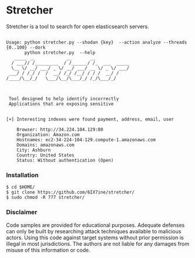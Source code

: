 # Stretcher
Stretcher is a tool to search for open elasticsearch servers.


```

Usage: python stretcher.py --shodan {key}  --action analyze --threads {0..100} --dork 
       python stretcher.py  --help 
   _____ __            __       __             
  / ___// /_________  / /______/ /_  ___  _____
  \__ \/ __/ ___/ _ \/ __/ ___/ __ \/ _ \/ ___/
 ___/ / /_/ /  /  __/ /_/ /__/ / / /  __/ /    
/____/\__/_/   \___/\__/\___/_/ /_/\___/_/     
                                               


 Tool designed to help identify incorrectly
 Applications that are exposing sensitive

    
[+] Interesting indexes were found payment, address, email, user

	Browser: http://34.224.104.129:80
	Organization: Amazon.com
	Hostnames: ec2-34-224-104-129.compute-1.amazonaws.com
	Domains: amazonaws.com
	City: Ashburn
	Country: United States
	Status: Without authentication (Open)

```
  ### Installation
  
```
$ cd $HOME/
$ git clone https://github.com/6IX7ine/stretcher/
$ sudo chmod -R 777 stretcher/
```

### Disclaimer
Code samples are provided for educational purposes. Adequate defenses can only be built by researching attack techniques available to malicious actors. Using this code against target systems without prior permission is illegal in most jurisdictions. The authors are not liable for any damages from misuse of this information or code.
